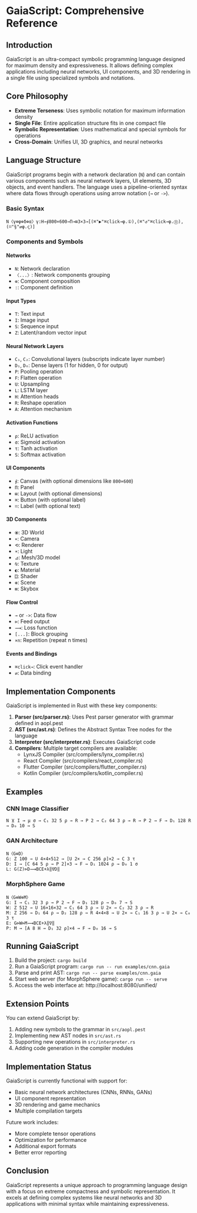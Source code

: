 # GaiaScript: Comprehensive Reference

## Introduction

GaiaScript is an ultra-compact symbolic programming language designed for maximum density and expressiveness. It allows defining complex applications including neural networks, UI components, and 3D rendering in a single file using specialized symbols and notations.

## Core Philosophy

- **Extreme Terseness**: Uses symbolic notation for maximum information density
- **Single File**: Entire application structure fits in one compact file
- **Symbolic Representation**: Uses mathematical and special symbols for operations
- **Cross-Domain**: Unifies UI, 3D graphics, and neural networks

## Language Structure

GaiaScript programs begin with a network declaration (`N`) and can contain various components such as neural network layers, UI elements, 3D objects, and event handlers. The language uses a pipeline-oriented syntax where data flows through operations using arrow notation (`→` or `->`).

### Basic Syntax

```
N〈γ⊕φ⊕δ⊕α〉γ:H→∮800×600→П→⊞3×3→[(⌘"▶"⌘click→φ.①),(⌘"↺"⌘click→φ.⓪),(⌑"§"⇄φ.ς)]
```

### Components and Symbols

#### Networks
- `N`: Network declaration
- `〈...〉`: Network components grouping
- `⊕`: Component composition
- `:`: Component definition

#### Input Types
- `T`: Text input
- `I`: Image input 
- `S`: Sequence input
- `Z`: Latent/random vector input

#### Neural Network Layers
- `C₁`, `C₂`: Convolutional layers (subscripts indicate layer number)
- `D₁`, `D₀`: Dense layers (1 for hidden, 0 for output)
- `P`: Pooling operation
- `F`: Flatten operation
- `U`: Upsampling
- `L`: LSTM layer
- `H`: Attention heads
- `R`: Reshape operation
- `A`: Attention mechanism

#### Activation Functions
- `ρ`: ReLU activation
- `σ`: Sigmoid activation
- `τ`: Tanh activation
- `S`: Softmax activation

#### UI Components
- `∮`: Canvas (with optional dimensions like `800×600`)
- `П`: Panel
- `⊞`: Layout (with optional dimensions)
- `⌘`: Button (with optional label)
- `⌑`: Label (with optional text)

#### 3D Components
- `⦿`: 3D World
- `⌖`: Camera
- `⟲`: Renderer 
- `☀`: Light
- `⊿`: Mesh/3D model
- `⍉`: Texture
- `◐`: Material
- `⌼`: Shader
- `⊛`: Scene
- `⊠`: Skybox

#### Flow Control
- `→` or `->`: Data flow
- `⊳`: Feed output
- `⟿`: Loss function
- `[...]`: Block grouping
- `×n`: Repetition (repeat n times)

#### Events and Bindings
- `⌘click→`: Click event handler
- `⇄`: Data binding

## Implementation Components

GaiaScript is implemented in Rust with these key components:

1. **Parser (src/parser.rs)**: Uses Pest parser generator with grammar defined in aopl.pest
2. **AST (src/ast.rs)**: Defines the Abstract Syntax Tree nodes for the language
3. **Interpreter (src/interpreter.rs)**: Executes GaiaScript code
4. **Compilers**: Multiple target compilers are available:
   - LynxJS Compiler (src/compilers/lynx_compiler.rs)
   - React Compiler (src/compilers/react_compiler.rs)
   - Flutter Compiler (src/compilers/flutter_compiler.rs)
   - Kotlin Compiler (src/compilers/kotlin_compiler.rs)

## Examples

### CNN Image Classifier
```
N ⊻ I ⊸ μ σ → C₁ 32 5 ρ → R → P 2 → C₂ 64 3 ρ → R → P 2 → F → D₁ 128 R → D₀ 10 → S
```

### GAN Architecture
```
N〈G⊕D〉
G: Z 100 → U 4×4×512 → [U 2× → C 256 ρ]×2 → C 3 τ
D: I → [C 64 5 ρ → P 2]×3 → F → D₁ 1024 ρ → D₀ 1 σ
L: G(Z)⊳D⟿BCE+λ‖∇D‖
```

### MorphSphere Game
```
N〈G⊕W⊕M〉
G: I → C₁ 32 3 ρ → P 2 → F → D₁ 128 ρ → D₀ 7 → S
W: Z 512 → U 16×16×32 → C₁ 64 3 ρ → U 2× → C₂ 32 3 ρ → R
M: Z 256 → D₁ 64 ρ → D₂ 128 ρ → R 4×4×8 → U 2× → C₁ 16 3 ρ → U 2× → C₀ 3 τ
E: G⊳W⊳M⟿BCE+λ‖∇‖
P: M → [A 8 H → D₁ 32 ρ]×4 → F → D₀ 16 → S
```

## Running GaiaScript

1. Build the project: `cargo build`
2. Run a GaiaScript program: `cargo run -- run examples/cnn.gaia`
3. Parse and print AST: `cargo run -- parse examples/cnn.gaia` 
4. Start web server (for MorphSphere game): `cargo run -- serve`
5. Access the web interface at: http://localhost:8080/unified/

## Extension Points

You can extend GaiaScript by:
1. Adding new symbols to the grammar in `src/aopl.pest`
2. Implementing new AST nodes in `src/ast.rs`
3. Supporting new operations in `src/interpreter.rs`
4. Adding code generation in the compiler modules

## Implementation Status

GaiaScript is currently functional with support for:
- Basic neural network architectures (CNNs, RNNs, GANs)
- UI component representation
- 3D rendering and game mechanics
- Multiple compilation targets

Future work includes:
- More complete tensor operations
- Optimization for performance
- Additional export formats
- Better error reporting

## Conclusion

GaiaScript represents a unique approach to programming language design with a focus on extreme compactness and symbolic representation. It excels at defining complex systems like neural networks and 3D applications with minimal syntax while maintaining expressiveness.